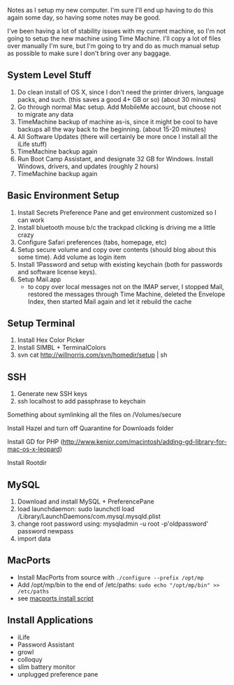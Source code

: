 Notes as I setup my new computer.  I'm sure I'll end up having to do this again
some day, so having some notes may be good.
 
I've been having a lot of stability issues with my current machine, so I'm not
going to setup the new machine using Time Machine.  I'll copy a lot of files
over manually I'm sure, but I'm going to try and do as much manual setup as
possible to make sure I don't bring over any baggage. 
 
 
## System Level Stuff ##

 1. Do clean install of OS X, since I don't need the printer drivers, language packs, and such.  (this saves a good 4+ GB or so) (about 30 minutes)
 1. Go through normal Mac setup.  Add MobileMe account, but choose not to migrate any data
 1. TimeMachine backup of machine as-is, since it might be cool to have backups all the way back to the beginning. (about 15-20 minutes)
 1. All Software Updates (there will certainly be more once I install all the iLife stuff)
 1. TimeMachine backup again
 1. Run Boot Camp Assistant, and designate 32 GB for Windows.  Install Windows, drivers, and updates (roughly 2 hours)
 1. TimeMachine backup again
 

## Basic Environment Setup ## 

 1. Install Secrets Preference Pane and get environment customized so I can work
 1. Install bluetooth mouse b/c the trackpad clicking is driving me a little crazy
 1. Configure Safari preferences (tabs, homepage, etc)
 1. Setup secure volume and copy over contents (should blog about this some time).  Add volume as login item
 1. Install 1Password and setup with existing keychain (both for passwords and software license keys).
 1. Setup Mail.app 
 	* to copy over local messages not on the IMAP server, I stopped Mail, restored the messages through Time Machine, deleted the Envelope Index, then started Mail again and let it rebuild the cache
 

## Setup Terminal ##

 1. Install Hex Color Picker
 1. Install SIMBL + TerminalColors
 1. svn cat http://willnorris.com/svn/homedir/setup | sh
 

## SSH ##

 1. Generate new SSH keys
 1. ssh localhost to add passphrase to keychain
 
Something about symlinking all the files on /Volumes/secure
 
Install Hazel and turn off Quarantine for Downloads folder
 
Install GD for PHP (http://www.kenior.com/macintosh/adding-gd-library-for-mac-os-x-leopard) 
 
Install Rootdir
 

## MySQL ##

 1. Download and install MySQL + PreferencePane
 1. load launchdaemon: sudo launchctl load /Library/LaunchDaemons/com.mysql.mysqld.plist
 1. change root password using:   mysqladmin -u root -p'oldpassword' password newpass
 1. import data
 
 
## MacPorts ##

 - Install MacPorts from source with `./configure --prefix /opt/mp`
 - Add /opt/mp/bin to the end of /etc/paths: `sudo echo "/opt/mp/bin" >> /etc/paths`
 - see [macports install script](macports.md)
 
 
## Install Applications ##

 - iLife
 - Password Assistant
 - growl
 - colloquy
 - slim battery monitor
 - unplugged preference pane 
 

<!-- vim: ft=markdown
-->
